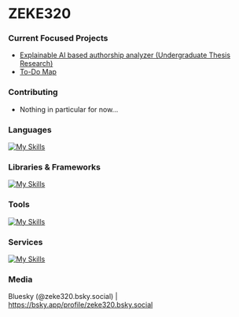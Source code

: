 <!-- ### Hi there 👋 ->

<!--
**ZEKE320/zeke320** is a ✨ _special_ ✨ repository because its `README.md` (this file) appears on your GitHub profile.

Here are some ideas to get you started:

- 🔭 I’m currently working on ...
- 🌱 I’m currently learning ...
- 👯 I’m looking to collaborate on ...
- 🤔 I’m looking for help with ...
- 💬 Ask me about ...
- 📫 How to reach me: ...
- 😄 Pronouns: ...
- ⚡ Fun fact: ...
-->

# ZEKE320

### Current Focused Projects

- [Explainable AI based authorship analyzer (Undergraduate Thesis Research)](https://github.com/ZEKE320/shap-authorship-analysis-demo)
- [To-Do Map](https://github.com/ZEKE320/todo-map)

### Contributing

- Nothing in particular for now...

### Languages

[![My Skills](https://skillicons.dev/icons?i=java,py,js,ts,html,css,sass)](https://skillicons.dev)

### Libraries & Frameworks

[![My Skills](https://skillicons.dev/icons?i=spring,django,nextjs,nodejs,react,webpack,babel,jquery,bootstrap,materialui,emotion,sklearn)](https://skillicons.dev)

### Tools

[![My Skills](https://skillicons.dev/icons?i=git,github,gitlab,eclipse,linux,docker,bash,powershell,vscode,gradle,md,latex,mysql,postgresql,postman)](https://skillicons.dev)

### Services

[![My Skills](https://skillicons.dev/icons?i=vercel)](https://skillicons.dev)

### Media

Bluesky (@zeke320.bsky.social) | https://bsky.app/profile/zeke320.bsky.social
